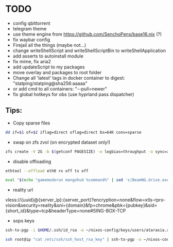 # TODO

* config qbittorrent
* telegram theme
* use theme engine from https://github.com/SenchoPens/base16.nix (?)
* fix waybar config
* Firejail all the things (maybe not...)
* change writeShellScript and writeShellScriptBin to writeShellApplication
* add asserts to autoinstall module
* fix mime, fix aria2
* add updateScript to my packages
* move overlay and packages to root folder
* Change all 'latest' tags in docker container to digest: "statping/statping@sha256:aaaaa"
* or add cmd to all containers: "--pull=newer"
* fix global hotkeys for obs (use hyprland pass dispatcher)

## Tips:

* Copy sparse files

```bash
dd if=$1 of=$2 iflag=direct oflag=direct bs=64K conv=sparse
```

* swap on zfs zvol (on encrypted dataset only!)

```bash
zfs create -V 2G -b $(getconf PAGESIZE) -o logbias=throughput -o sync=always -o primarycache=metadata -o secondarycache=none -o com.sun:auto-snapshot=false -o compression=zle zroot/enc/swap
```

* disable offloading

```bash
ethtool --offload eth0 rx off tx off
```

```bash
eval "$(echo "gamemoderun mangohud %command%" | sed 's|BeamNG.drive.exe|BinLinux/BeamNG.drive.x64|g')" 2>&1 | tee $HOME/beamng.log
```

* reality url

vless://{uuid}@{server_ip}:{server_port}?encryption=none&flow=xtls-rprx-vision&security=reality&sni={domain}&fp=chrome&pbk={pubkey}&sid={short_id}&type=tcp&headerType=none#SING-BOX-TCP

* sops keys

```bash
ssh-to-pgp -i $HOME/.ssh/id_rsa -o ~/nixos-config/keys/users/ataraxia.asc

ssh root@ip "cat /etc/ssh/ssh_host_rsa_key" | ssh-to-pgp -o ~/nixos-config/keys/hosts/hostname.asc
```